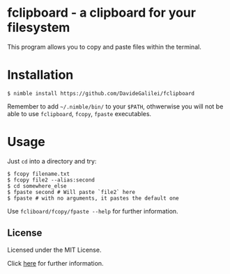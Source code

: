 # fclipboard - a clipboard for your filesystem
This program allows you to copy and paste files within the terminal.

# Installation
```console
$ nimble install https://github.com/DavideGalilei/fclipboard
```
Remember to add `~/.nimble/bin/` to your `$PATH`, othwerwise you will not be able to use `fclipboard`, `fcopy`, `fpaste` executables.

# Usage
Just `cd` into a directory and try:
```console
$ fcopy filename.txt
$ fcopy file2 --alias:second
$ cd somewhere_else
$ fpaste second # Will paste `file2` here
$ fpaste # with no arguments, it pastes the default one
```

Use `fcliboard/fcopy/fpaste --help` for further information.

## License
Licensed under the MIT License.

Click [here](/LICENSE) for further information.
